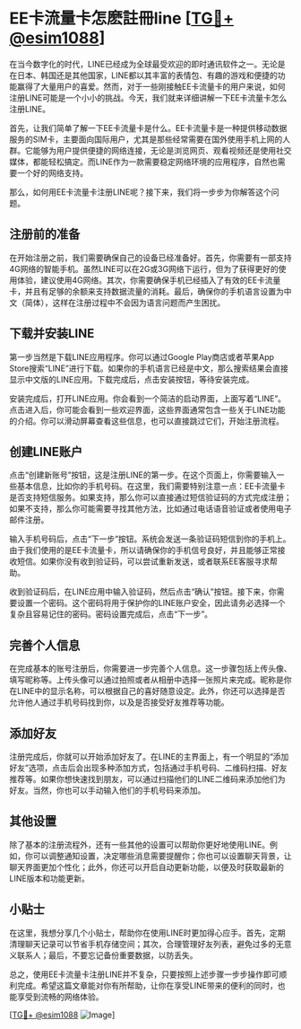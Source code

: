 # EE卡流量卡怎麽註冊line [[TG💪+ @esim1088](https://t.me/s/esim1088)]

在当今数字化的时代，LINE已经成为全球最受欢迎的即时通讯软件之一。无论是在日本、韩国还是其他国家，LINE都以其丰富的表情包、有趣的游戏和便捷的功能赢得了大量用户的喜爱。然而，对于一些刚接触EE卡流量卡的用户来说，如何注册LINE可能是一个小小的挑战。今天，我们就来详细讲解一下EE卡流量卡怎么注册LINE。

首先，让我们简单了解一下EE卡流量卡是什么。EE卡流量卡是一种提供移动数据服务的SIM卡，主要面向国际用户，尤其是那些经常需要在国外使用手机上网的人群。它能够为用户提供便捷的网络连接，无论是浏览网页、观看视频还是使用社交媒体，都能轻松搞定。而LINE作为一款需要稳定网络环境的应用程序，自然也需要一个好的网络支持。

那么，如何用EE卡流量卡注册LINE呢？接下来，我们将一步步为你解答这个问题。

## 注册前的准备

在开始注册之前，我们需要确保自己的设备已经准备好。首先，你需要有一部支持4G网络的智能手机。虽然LINE可以在2G或3G网络下运行，但为了获得更好的使用体验，建议使用4G网络。其次，你需要确保手机已经插入了有效的EE卡流量卡，并且有足够的余额来支持数据流量的消耗。最后，确保你的手机语言设置为中文（简体），这样在注册过程中不会因为语言问题而产生困扰。

## 下载并安装LINE

第一步当然是下载LINE应用程序。你可以通过Google Play商店或者苹果App Store搜索“LINE”进行下载。如果你的手机语言已经是中文，那么搜索结果会直接显示中文版的LINE应用。下载完成后，点击安装按钮，等待安装完成。

安装完成后，打开LINE应用。你会看到一个简洁的启动界面，上面写着“LINE”。点击进入后，你可能会看到一些欢迎界面，这些界面通常包含一些关于LINE功能的介绍。你可以滑动屏幕查看这些信息，也可以直接跳过它们，开始注册流程。

## 创建LINE账户

点击“创建新账号”按钮，这是注册LINE的第一步。在这个页面上，你需要输入一些基本信息，比如你的手机号码。在这里，我们需要特别注意一点：EE卡流量卡是否支持短信服务。如果支持，那么你可以直接通过短信验证码的方式完成注册；如果不支持，那么你可能需要寻找其他方法，比如通过电话语音验证或者使用电子邮件注册。

输入手机号码后，点击“下一步”按钮。系统会发送一条验证码短信到你的手机上。由于我们使用的是EE卡流量卡，所以请确保你的手机信号良好，并且能够正常接收短信。如果你没有收到验证码，可以尝试重新发送，或者联系EE客服寻求帮助。

收到验证码后，在LINE应用中输入验证码，然后点击“确认”按钮。接下来，你需要设置一个密码。这个密码将用于保护你的LINE账户安全，因此请务必选择一个复杂且容易记住的密码。密码设置完成后，点击“下一步”。

## 完善个人信息

在完成基本的账号注册后，你需要进一步完善个人信息。这一步骤包括上传头像、填写昵称等。上传头像可以通过拍照或者从相册中选择一张照片来完成。昵称是你在LINE中的显示名称，可以根据自己的喜好随意设定。此外，你还可以选择是否允许他人通过手机号码找到你，以及是否接受好友推荐等功能。

## 添加好友

注册完成后，你就可以开始添加好友了。在LINE的主界面上，有一个明显的“添加好友”选项，点击后会出现多种添加方式，包括通过手机号码、二维码扫描、好友推荐等。如果你想快速找到朋友，可以通过扫描他们的LINE二维码来添加他们为好友。当然，你也可以手动输入他们的手机号码来添加。

## 其他设置

除了基本的注册流程外，还有一些其他的设置可以帮助你更好地使用LINE。例如，你可以调整通知设置，决定哪些消息需要提醒你；你也可以设置聊天背景，让聊天界面更加个性化；此外，你还可以开启自动更新功能，以便及时获取最新的LINE版本和功能更新。

## 小贴士

在这里，我想分享几个小贴士，帮助你在使用LINE时更加得心应手。首先，定期清理聊天记录可以节省手机存储空间；其次，合理管理好友列表，避免过多的无意义联系人；最后，不要忘记备份重要数据，以防丢失。

总之，使用EE卡流量卡注册LINE并不复杂，只要按照上述步骤一步步操作即可顺利完成。希望这篇文章能对你有所帮助，让你在享受LINE带来的便利的同时，也能享受到流畅的网络体验。

[[TG💪+ @esim1088](https://t.me/s/esim1088) ![Image](https://i.postimg.cc/4NQfJmqS/Snipaste-2025-05-13-00-14-12.png)]